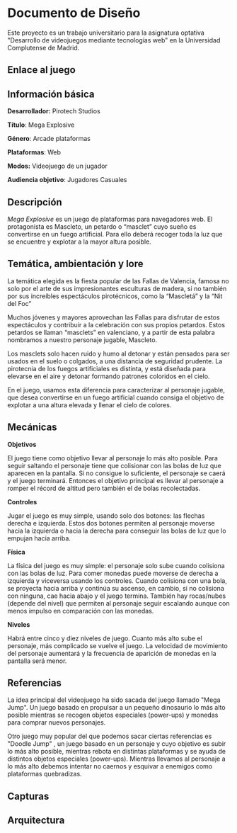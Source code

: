 # Documento de Diseño

Este proyecto es un trabajo universitario para la asignatura optativa "Desarrollo de videojuegos mediante tecnologías web" en la Universidad Complutense de Madrid.

## Enlace al juego



## Información básica

**Desarrollador:** Pirotech Studios

**Título**: Mega Explosive 

**Género**: Arcade plataformas

**Plataformas**: Web

**Modos:** Videojuego de un jugador

**Audiencia objetivo**: Jugadores Casuales

## Descripción

*Mega Explosive* es un juego de plataformas para navegadores web. El protagonista es Mascleto, un petardo o “masclet” cuyo sueño es convertirse en un fuego artificial. Para ello deberá recoger toda la luz que se encuentre y explotar a la mayor altura posible. 

## Temática, ambientación y lore

La temática elegida es la fiesta popular de las Fallas de Valencia, famosa no solo por el arte de sus impresionantes esculturas de madera, si no también por sus increíbles espectáculos pirotécnicos, como la “Mascletá” y la “Nit del Foc”

Muchos jóvenes y mayores aprovechan las Fallas para disfrutar de estos espectáculos y contribuir a la celebración con sus propios petardos. Estos petardos se llaman “masclets” en valenciano, y a partir de esta palabra nombramos a nuestro personaje jugable, Mascleto.

Los masclets solo hacen ruido y humo al detonar y están pensados para ser usados en el suelo o colgados, a una distancia de seguridad prudente. La pirotecnia de los fuegos artificiales es distinta, y está diseñada para elevarse en el aire y detonar formando patrones coloridos en el cielo.

En el juego, usamos esta diferencia para caracterizar al personaje jugable, que desea convertirse en un fuego artificial cuando consiga el objetivo de explotar a una altura elevada y llenar el cielo de colores.

## Mecánicas

**Objetivos**

El juego tiene como objetivo llevar al personaje lo más alto posible. Para seguir saltando el personaje tiene que colisionar con las bolas de luz que aparecen en la pantalla. Si no consigue lo suficiente, el personaje se caerá y el juego terminará. Entonces el objetivo principal es llevar al personaje a romper el récord de altitud pero también el de bolas recolectadas.

**Controles**

Jugar el juego es muy simple, usando solo dos botones: las flechas derecha e izquierda. Estos dos botones permiten al personaje moverse hacia la izquierda o hacia la derecha para conseguir las bolas de luz que lo empujan hacia arriba.

**Física**

La física del juego es muy simple: el personaje solo sube cuando colisiona con las bolas de luz. Para comer monedas puede moverse de derecha a izquierda y viceversa usando los controles. Cuando colisiona con una bola, se proyecta hacia arriba y continúa su ascenso, en cambio, si no colisiona con ninguna, cae hacia abajo y el juego termina. También hay rocas/nubes (depende del nivel) que permiten al personaje seguir escalando aunque con menos impulso en comparación con las monedas.

**Niveles** 

Habrá entre cinco y diez niveles de juego. Cuanto más alto sube el personaje, más complicado se vuelve el juego. La velocidad de movimiento del personaje aumentará y la frecuencia de aparición de monedas en la pantalla será menor.

## Referencias

La idea principal del videojuego ha sido sacada del juego llamado "Mega Jump". Un juego basado en propulsar a un pequeño dinosaurio lo más alto posible mientras se recogen objetos especiales (power-ups) y monedas para comprar nuevos personajes.

Otro juego muy popular del que podemos sacar ciertas referencias es "Doodle Jump" , un juego basado en un personaje y cuyo objetivo es subir lo más alto posible, mientras rebota en distintas plataformas y se ayuda de distintos objetos especiales (power-ups). Mientras llevamos al personaje a lo más alto debemos intentar no caernos y esquivar a enemigos como plataformas quebradizas.

## Capturas

## Arquitectura





